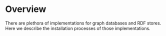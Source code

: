 # Overview

There are plethora of implementations for graph databases and RDF
stores.
Here we describe the installation processes of those implementations.
